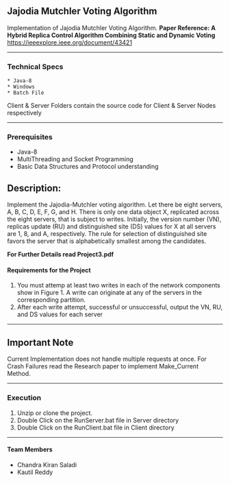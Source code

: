 ## Jajodia Mutchler Voting Algorithm

Implementation of Jajodia Mutchler Voting Algorithm. 
<strong>Paper Reference: A Hybrid Replica Control Algorithm Combining Static and Dynamic Voting</strong>
https://ieeexplore.ieee.org/document/43421
***
### Technical Specs
    * Java-8
    * Windows
    * Batch File
  
  Client & Server Folders contain the source code for Client & Server Nodes respectively
***   
### Prerequisites
* Java-8
* MultiThreading and Socket Programming
* Basic Data Structures and Protocol understanding

## **Description**:

Implement the Jajodia-Mutchler voting algorithm. Let there be eight servers, A, B, C, D, E, F, G, and H. There is
only one data object X, replicated across the eight servers, that is subject to writes. Initially, the version number (VN),
replicas update (RU) and distinguished site (DS) values for X at all servers are 1, 8, and A, respectively. The rule for
selection of distinguished site favors the server that is alphabetically smallest among the candidates.

**For Further Details read Project3.pdf**

####  Requirements for the Project
1. You must attemp at least two writes in each of the network components show in Figure 1. A write can originate
at any of the servers in the corresponding partition.
2. After each write attempt, successful or unsuccessful, output the VN, RU, and DS values for each server
---
## Important Note

Current Implementation does not handle multiple requests at once. For Crash Failures read the Research paper to implement Make_Current Method.
***

### **Execution** 
1) Unzip or clone the project.
2) Double Click on the RunServer.bat file in Server directory
3) Double Click on the RunClient.bat file in Client directory

---
#### Team Members
* Chandra Kiran Saladi 
* Kautil Reddy